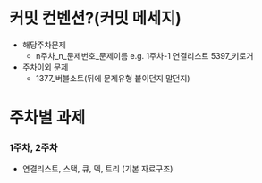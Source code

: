 # 커밋 컨벤션?(커밋 메세지)
* 해당주차문제
  - n주차_n_문제번호_문제이름 e.g. 1주차-1 연결리스트 5397_키로거 
* 주차이외 문제
  - 1377_버블소트(뒤에 문제유형 붙이던지 말던지)

# 주차별 과제
### 1주차, 2주차
* 연결리스트, 스택, 큐, 덱, 트리 (기본 자료구조)
